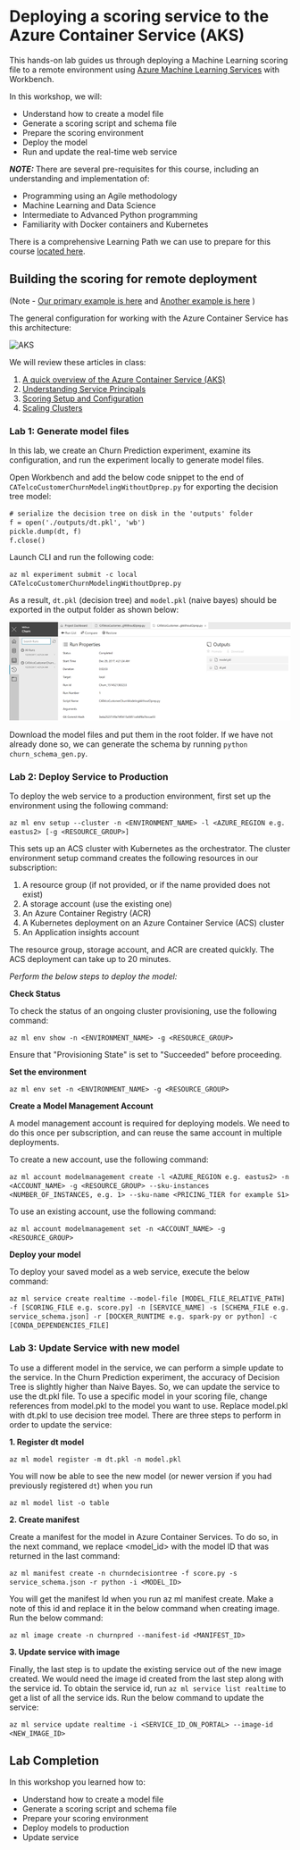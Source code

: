 # Deploying a scoring service to the Azure Container Service (AKS)

This hands-on lab guides us through deploying a Machine Learning scoring file to a remote environment using [Azure Machine Learning Services](https://docs.microsoft.com/en-us/azure/machine-learning/preview/overview-what-is-azure-ml) with Workbench. 

In this workshop, we will:
- Understand how to create a model file
- Generate a scoring script and schema file
- Prepare the scoring environment
- Deploy the model
- Run and update the real-time web service

***NOTE:*** There are several pre-requisites for this course, including an understanding and implementation of: 
  *  Programming using an Agile methodology
  *  Machine Learning and Data Science
  *  Intermediate to Advanced Python programming
  *  Familiarity with Docker containers and Kubernetes

There is a comprehensive Learning Path we can use to prepare for this course [located here](https://github.com/Azure/learnAnalytics-CreatingSolutionswiththeTeamDataScienceProcess-/blob/master/Instructions/Learning%20Path%20-%20Creating%20Solutions%20with%20the%20Team%20Data%20Science%20Process.md).

## Building the scoring for remote deployment

(Note - [Our primary example is here](https://docs.microsoft.com/en-us/azure/machine-learning/preview/tutorial-classifying-iris-part-3) and [Another example is here](https://blogs.technet.microsoft.com/machinelearning/2017/09/25/deploying-machine-learning-models-using-azure-machine-learning/) )

The general configuration for working with the Azure Container Service has this architecture:

![AKS](https://azurecomcdn.azureedge.net/mediahandler/acomblog/media/Default/blog/15159959-b5cd-4fe9-aeba-441139943ecd.png)

We will review these articles in class: 
  1.  [A quick overview of the Azure Container Service (AKS)](https://docs.microsoft.com/en-us/azure/aks/kubernetes-walkthrough)
  2.  [Understanding Service Principals](https://docs.microsoft.com/en-us/azure/aks/kubernetes-service-principal)
  3.  [Scoring Setup and Configuration](https://docs.microsoft.com/en-us/azure/machine-learning/preview/deployment-setup-configuration)
  4.  [Scaling Clusters](https://docs.microsoft.com/en-us/azure/machine-learning/preview/how-to-scale-clusters)


### Lab 1: Generate model files

In this lab, we create an Churn Prediction experiment, examine its configuration, and run the experiment locally to generate model files.

Open Workbench and add the below code snippet to the end of `CATelcoCustomerChurnModelingWithoutDprep.py` for exporting the decision tree model:

```
# serialize the decision tree on disk in the 'outputs' folder
f = open('./outputs/dt.pkl', 'wb')
pickle.dump(dt, f)
f.close()
```
Launch CLI and run the following code:

```
az ml experiment submit -c local CATelcoCustomerChurnModelingWithoutDprep.py
```

As a result, `dt.pkl` (decision tree) and `model.pkl` (naive bayes) should be exported in the output folder as shown below:

![CATelcoCustomer](images/CATelcoCustomer_gWithoutDprep.png)

Download the model files and put them in the root folder. If we have not already done so, we can generate the schema by running `python churn_schema_gen.py`.

### Lab 2: Deploy Service to Production

To deploy the web service to a production environment, first set up the environment using the following command:

```
az ml env setup --cluster -n <ENVIRONMENT_NAME> -l <AZURE_REGION e.g. eastus2> [-g <RESOURCE_GROUP>]
```

This sets up an ACS cluster with Kubernetes as the orchestrator. The cluster environment setup command creates the following resources in our subscription:

1.  A resource group (if not provided, or if the name provided does not exist)
2.  A storage account (use the existing one)
3.  An Azure Container Registry (ACR)
4.  A Kubernetes deployment on an Azure Container Service (ACS) cluster
5.  An Application insights account

The resource group, storage account, and ACR are created quickly. The ACS deployment can take up to 20 minutes.

*Perform the below steps to deploy the model:*

**Check Status**

To check the status of an ongoing cluster provisioning, use the following command:

```
az ml env show -n <ENVIRONMENT_NAME> -g <RESOURCE_GROUP>
```

Ensure that "Provisioning State" is set to "Succeeded" before proceeding.

**Set the environment**

```
az ml env set -n <ENVIRONMENT_NAME> -g <RESOURCE_GROUP>
```

**Create a Model Management Account**

A model management account is required for deploying models. We need to do this once per subscription, and can reuse the same account in multiple deployments.

To create a new account, use the following command:

```
az ml account modelmanagement create -l <AZURE_REGION e.g. eastus2> -n <ACCOUNT_NAME> -g <RESOURCE_GROUP> --sku-instances <NUMBER_OF_INSTANCES, e.g. 1> --sku-name <PRICING_TIER for example S1>
```

To use an existing account, use the following command:

```
az ml account modelmanagement set -n <ACCOUNT_NAME> -g <RESOURCE_GROUP>
```

**Deploy your model**

To deploy your saved model as a web service, execute the below command:

```
az ml service create realtime --model-file [MODEL_FILE_RELATIVE_PATH] -f [SCORING_FILE e.g. score.py] -n [SERVICE_NAME] -s [SCHEMA_FILE e.g. service_schema.json] -r [DOCKER_RUNTIME e.g. spark-py or python] -c [CONDA_DEPENDENCIES_FILE]
```

### Lab 3: Update Service with new model

To use a different model in the service, we can perform a simple update to the service. In the Churn Prediction experiment, the accuracy of Decision Tree is slightly higher than Naive Bayes. So, we can update the service to use the dt.pkl file.
To use a specific model in your scoring file, change references from model.pkl to the model you want to use. Replace model.pkl with dt.pkl to use decision tree model.
There are three steps to perform in order to update the service:

**1. Register dt model**

```
az ml model register -m dt.pkl -n model.pkl
```

You will now be able to see the new model (or newer version if you had previously registered `dt`) when you run 

```
az ml model list -o table
```

**2. Create manifest**

Create a manifest for the model in Azure Container Services. To do so, in the next command, we replace <model_id> with the model ID that was returned in the last command:

```
az ml manifest create -n churndecisiontree -f score.py -s service_schema.json -r python -i <MODEL_ID>
```

You will get the manifest Id when you run az ml manifest create. Make a note of this id and replace it in the below command when creating image. Run the below command:

```
az ml image create -n churnpred --manifest-id <MANIFEST_ID>
```

**3. Update service with image**

Finally, the last step is to update the existing service out of the new image created. We would need the image id created from the last step along with the service id. To obtain the service id, run ```az ml service list realtime``` to get a list of all the service ids. Run the below command to update the service:

```
az ml service update realtime -i <SERVICE_ID_ON_PORTAL> --image-id <NEW_IMAGE_ID>
```

## Lab Completion

In this workshop you learned how to:
- Understand how to create a model file
- Generate a scoring script and schema file
- Prepare your scoring environment
- Deploy models to production
- Update service
